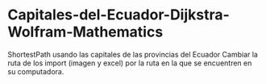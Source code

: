# Capitales-del-Ecuador-Dijkstra-Wolfram-Mathematics
ShortestPath usando las capitales de las provincias del Ecuador
Cambiar la ruta de los import (imagen y excel) por la ruta en la que se encuentren en su computadora.
